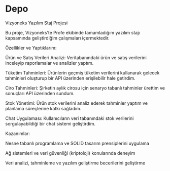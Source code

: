 # Depo
Vizyoneks Yazılım Staj Projesi

Bu proje, Vizyoneks’te Profe ekibinde tamamladığım yazılım stajı kapsamında geliştirdiğim çalışmaları içermektedir.

Özellikler ve Yaptıklarım:

Ürün ve Satış Verileri Analizi: Veritabanındaki ürün ve satış verilerini inceleyip raporlamalar ve analizler yaptım.

Tüketim Tahminleri: Ürünlerin geçmiş tüketim verilerini kullanarak gelecek tahminleri oluşturup bir API üzerinden erişilebilir hale getirdim.

Ciro Tahminleri: Şirketin aylık cirosu için senaryo tabanlı tahminler ürettim ve sonuçları API üzerinden sundum.

Stok Yönetimi: Ürün stok verilerini analiz ederek tahminler yaptım ve planlama süreçlerine katkı sağladım.

Chat Uygulaması: Kullanıcıların veri tabanındaki stok verilerini sorgulayabildiği bir chat sistemi geliştirdim.

Kazanımlar:

Nesne tabanlı programlama ve SOLID tasarım prensiplerini uygulama

Ağ sistemleri ve veri güvenliği (kriptoloji) konularında deneyim

Veri analizi, tahminleme ve yazılım geliştirme becerilerini geliştirme

